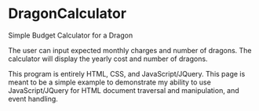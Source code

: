 # DragonCalculator
Simple Budget Calculator for a Dragon

The user can input expected monthly charges and number of dragons. The calculator will display the yearly cost and number of dragons.

This program is entirely HTML, CSS, and JavaScript/JQuery. This page is meant to be a simple example to demonstrate my ability to use JavaScript/JQuery for HTML document traversal and manipulation, and event handling. 
